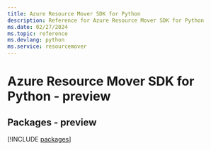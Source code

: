 ```yaml
---
title: Azure Resource Mover SDK for Python
description: Reference for Azure Resource Mover SDK for Python
ms.date: 02/27/2024
ms.topic: reference
ms.devlang: python
ms.service: resourcemover
---
```

# Azure Resource Mover SDK for Python - preview
## Packages - preview
[!INCLUDE [packages](resource-mover-index.md)]